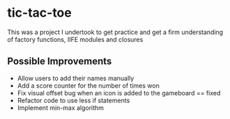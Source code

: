 # tic-tac-toe

This was a project I undertook to get practice and get a firm understanding of factory functions, IIFE modules and closures

## Possible Improvements

- Allow users to add their names manually
- Add a score counter for the number of times won
- Fix visual offset bug when an icon is added to the gameboard == fixed
- Refactor code to use less if statements
- Implement min-max algorithm
